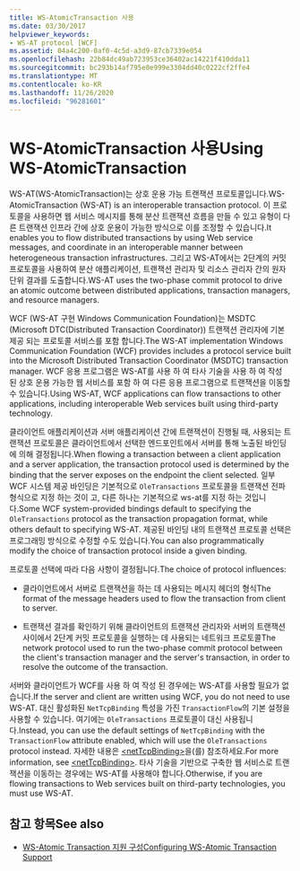 ```yaml
---
title: WS-AtomicTransaction 사용
ms.date: 03/30/2017
helpviewer_keywords:
- WS-AT protocol [WCF]
ms.assetid: 04a4c200-0af0-4c5d-a3d9-87cb7339e054
ms.openlocfilehash: 22b84dc49ab723953ce36402ac14221f410dda11
ms.sourcegitcommit: bc293b14af795e0e999e3304dd40c0222cf2ffe4
ms.translationtype: MT
ms.contentlocale: ko-KR
ms.lasthandoff: 11/26/2020
ms.locfileid: "96281601"
---
```

# <a name="using-ws-atomictransaction"></a><span data-ttu-id="9b966-102">WS-AtomicTransaction 사용</span><span class="sxs-lookup"><span data-stu-id="9b966-102">Using WS-AtomicTransaction</span></span>

<span data-ttu-id="9b966-103">WS-AT(WS-AtomicTransaction)는 상호 운용 가능 트랜잭션 프로토콜입니다.</span><span class="sxs-lookup"><span data-stu-id="9b966-103">WS-AtomicTransaction (WS-AT) is an interoperable transaction protocol.</span></span> <span data-ttu-id="9b966-104">이 프로토콜을 사용하면 웹 서비스 메시지를 통해 분산 트랜잭션 흐름을 만들 수 있고 유형이 다른 트랜잭션 인프라 간에 상호 운용이 가능한 방식으로 이를 조정할 수 있습니다.</span><span class="sxs-lookup"><span data-stu-id="9b966-104">It enables you to flow distributed transactions by using Web service messages, and coordinate in an interoperable manner between heterogeneous transaction infrastructures.</span></span> <span data-ttu-id="9b966-105">그리고 WS-AT에서는 2단계의 커밋 프로토콜을 사용하여 분산 애플리케이션, 트랜잭션 관리자 및 리소스 관리자 간의 원자 단위 결과를 도출합니다.</span><span class="sxs-lookup"><span data-stu-id="9b966-105">WS-AT uses the two-phase commit protocol to drive an atomic outcome between distributed applications, transaction managers, and resource managers.</span></span>  
  
 <span data-ttu-id="9b966-106">WCF (WS-AT 구현 Windows Communication Foundation)는 MSDTC (Microsoft DTC(Distributed Transaction Coordinator)) 트랜잭션 관리자에 기본 제공 되는 프로토콜 서비스를 포함 합니다.</span><span class="sxs-lookup"><span data-stu-id="9b966-106">The WS-AT implementation Windows Communication Foundation (WCF) provides includes a protocol service built into the Microsoft Distributed Transaction Coordinator (MSDTC) transaction manager.</span></span> <span data-ttu-id="9b966-107">WCF 응용 프로그램은 WS-AT를 사용 하 여 타사 기술을 사용 하 여 작성 된 상호 운용 가능한 웹 서비스를 포함 하 여 다른 응용 프로그램으로 트랜잭션을 이동할 수 있습니다.</span><span class="sxs-lookup"><span data-stu-id="9b966-107">Using WS-AT, WCF applications can flow transactions to other applications, including interoperable Web services built using third-party technology.</span></span>  
  
 <span data-ttu-id="9b966-108">클라이언트 애플리케이션과 서버 애플리케이션 간에 트랜잭션이 진행될 때, 사용되는 트랜잭션 프로토콜은 클라이언트에서 선택한 엔드포인트에서 서버를 통해 노출된 바인딩에 의해 결정됩니다.</span><span class="sxs-lookup"><span data-stu-id="9b966-108">When flowing a transaction between a client application and a server application, the transaction protocol used is determined by the binding that the server exposes on the endpoint the client selected.</span></span> <span data-ttu-id="9b966-109">일부 WCF 시스템 제공 바인딩은 기본적으로 `OleTransactions` 프로토콜을 트랜잭션 전파 형식으로 지정 하는 것이 고, 다른 하나는 기본적으로 ws-at를 지정 하는 것입니다.</span><span class="sxs-lookup"><span data-stu-id="9b966-109">Some WCF system-provided bindings default to specifying the `OleTransactions` protocol as the transaction propagation format, while others default to specifying WS-AT.</span></span> <span data-ttu-id="9b966-110">제공된 바인딩 내의 트랜잭션 프로토콜 선택은 프로그래밍 방식으로 수정할 수도 있습니다.</span><span class="sxs-lookup"><span data-stu-id="9b966-110">You can also programmatically modify the choice of transaction protocol inside a given binding.</span></span>  
  
 <span data-ttu-id="9b966-111">프로토콜 선택에 따라 다음 사항이 결정됩니다.</span><span class="sxs-lookup"><span data-stu-id="9b966-111">The choice of protocol influences:</span></span>  
  
- <span data-ttu-id="9b966-112">클라이언트에서 서버로 트랜잭션을 하는 데 사용되는 메시지 헤더의 형식</span><span class="sxs-lookup"><span data-stu-id="9b966-112">The format of the message headers used to flow the transaction from client to server.</span></span>  
  
- <span data-ttu-id="9b966-113">트랜잭션 결과를 확인하기 위해 클라이언트의 트랜잭션 관리자와 서버의 트랜잭션 사이에서 2단계 커밋 프로토콜을 실행하는 데 사용되는 네트워크 프로토콜</span><span class="sxs-lookup"><span data-stu-id="9b966-113">The network protocol used to run the two-phase commit protocol between the client's transaction manager and the server's transaction, in order to resolve the outcome of the transaction.</span></span>  
  
 <span data-ttu-id="9b966-114">서버와 클라이언트가 WCF를 사용 하 여 작성 된 경우에는 WS-AT를 사용할 필요가 없습니다.</span><span class="sxs-lookup"><span data-stu-id="9b966-114">If the server and client are written using WCF, you do not need to use WS-AT.</span></span> <span data-ttu-id="9b966-115">대신 활성화된 `NetTcpBinding` 특성을 가진 `TransactionFlow`의 기본 설정을 사용할 수 있습니다. 여기에는 `OleTransactions` 프로토콜이 대신 사용됩니다.</span><span class="sxs-lookup"><span data-stu-id="9b966-115">Instead, you can use the default settings of `NetTcpBinding` with the `TransactionFlow` attribute enabled, which will use the `OleTransactions` protocol instead.</span></span> <span data-ttu-id="9b966-116">자세한 내용은 [\<netTcpBinding>](../../configure-apps/file-schema/wcf/nettcpbinding.md)을(를) 참조하세요.</span><span class="sxs-lookup"><span data-stu-id="9b966-116">For more information, see [\<netTcpBinding>](../../configure-apps/file-schema/wcf/nettcpbinding.md).</span></span> <span data-ttu-id="9b966-117">타사 기술을 기반으로 구축한 웹 서비스로 트랜잭션을 이동하는 경우에는 WS-AT를 사용해야 합니다.</span><span class="sxs-lookup"><span data-stu-id="9b966-117">Otherwise, if you are flowing transactions to Web services built on third-party technologies, you must use WS-AT.</span></span>  
  
## <a name="see-also"></a><span data-ttu-id="9b966-118">참고 항목</span><span class="sxs-lookup"><span data-stu-id="9b966-118">See also</span></span>

- [<span data-ttu-id="9b966-119">WS-Atomic Transaction 지원 구성</span><span class="sxs-lookup"><span data-stu-id="9b966-119">Configuring WS-Atomic Transaction Support</span></span>](configuring-ws-atomic-transaction-support.md)
